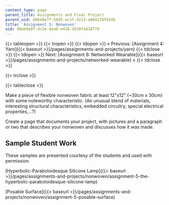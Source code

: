 ```yaml
---
content_type: page
parent_title: Assignments and Final Project
parent_uid: b8640e7f-5645-ec2f-4213-a084178fd24b
title: 'Assignment 5: Nonwoven'
uid: d8eb9e0f-dc2e-dea8-e428-1018fad1877d
---
```


{{< tableopen >}}
{{< tropen >}}
{{< tdopen >}}
« Previous: [Assignment 4: Yarn]({{< baseurl >}}/pages/assignments-and-projects/yarn)
{{< tdclose >}}
{{< tdopen >}}
Next: [Assignment 6: Networked Wearable]({{< baseurl >}}/pages/assignments-and-projects/networked-wearable) »
{{< tdclose >}}

{{< trclose >}}

{{< tableclose >}}

Make a piece of flexible nonwoven fabric at least 12"x12" (~30cm x 30cm) with some noteworthy characteristic. (An unusual blend of materials, interesting structural characteristics, embedded circuitry, special electrical properties,...?)

Create a page that documents your project, with pictures and a paragraph or two that describes your nonwoven and discusses how it was made.

Sample Student Work
-------------------

These samples are presented courtesy of the students and used with permission.

[Hyperbolic-Paraboloidesque Silicone Lamp]({{< baseurl >}}/pages/assignments-and-projects/nonwoven/assignment-5-the-hyperbolic-paraboloidesque-silicone-lamp)

[Posable Surface]({{< baseurl >}}/pages/assignments-and-projects/nonwoven/assignment-5-posable-surface)